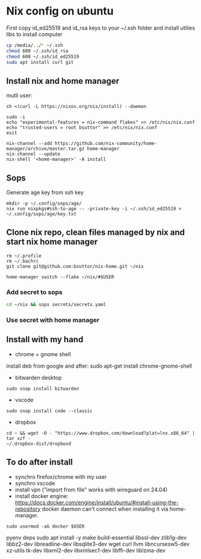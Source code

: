 # Nix config on ubuntu
First copy id_ed25519 and id_rsa keys to your ~/.ssh folder and install utilies libs to install computer
```bash
cp /media/../* ~/.ssh
chmod 600 ~/.ssh/id_rsa
chmod 600 ~/.ssh/id_ed25519
sudo apt install curl git
```


## Install nix and home manager

mutli user:

```
sh <(curl -L https://nixos.org/nix/install) --daemon

sudo -i
echo "experimental-features = nix-command flakes" >> /etc/nix/nix.conf
echo "trusted-users = root bsuttor" >> /etc/nix/nix.conf
exit

nix-channel --add https://github.com/nix-community/home-manager/archive/master.tar.gz home-manager
nix-channel --update
nix-shell '<home-manager>' -A install
```

## Sops
Generate age key from ssh key
```
mkdir -p ~/.config/sops/age/
nix run nixpkgs#ssh-to-age -- -private-key -i ~/.ssh/id_ed25519 > ~/.config/sops/age/key.txt
```


## Clone nix repo, clean files managed by nix and start nix home manager
```
rm ~/.profile
rm ~/.bachrc
git clone git@github.com:bsuttor/nix-home.git ~/nix

home-manager switch --flake ~/nix/#$USER
```

### Add secret to sops

```bash
cd ~/nix && sops secrets/secrets.yaml
```

### Use secret with home manager


## Install with my hand
- chrome + gnome shell

install deb from google and after: sudo apt-get install chrome-gnome-shell

- bitwarden desktop
```
sudo snap install bitwarden
```
- vscode
```
sudo snap install code --classic
```
- dropbox
```
cd ~ && wget -O - "https://www.dropbox.com/download?plat=lnx.x86_64" | tar xzf -
~/.dropbox-dist/dropboxd
```
## To do after install
- synchro firefox/chrome with my user
- synchro vscode
- install vpn ("import from file" works with wireguard on 24.04)
- install docker engine: https://docs.docker.com/engine/install/ubuntu/#install-using-the-repository
docker daemon can't connect when installing it via home-manager.
```
sudo usermod -aG docker $USER
```


pyenv deps
sudo apt install -y make build-essential libssl-dev zlib1g-dev libbz2-dev libreadline-dev libsqlite3-dev wget curl llvm libncursesw5-dev xz-utils tk-dev libxml2-dev libxmlsec1-dev libffi-dev liblzma-dev